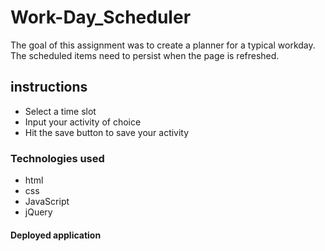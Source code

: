 # Work-Day_Scheduler

The goal of this assignment was to create a planner for a typical workday. The scheduled items need to persist when the page is refreshed.

## instructions

- Select a time slot
- Input your activity of choice
- Hit the save button to save your activity

### Technologies used

- html
- css
- JavaScript
- jQuery

#### Deployed application
